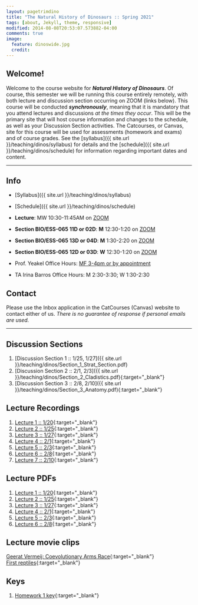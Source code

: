 ```yaml
---
layout: pagetrimdino
title: "The Natural History of Dinosaurs :: Spring 2021"
tags: [about, Jekyll, theme, responsive]
modified: 2014-08-08T20:53:07.573882-04:00
comments: true
image:
  feature: dinoswide.jpg
  credit:
---
```



## Welcome!
Welcome to the course website for ***Natural History of Dinosaurs***. Of course, this semester we will be running this course entirely remotely, with both lecture and discussion section occurring on ZOOM (links below). This course will be conducted ***synchronously***, meaning that it is mandatory that you attend lectures and discussions *at the times they occur*. This will be the primary site that will host course information and changes to the schedule, as well as your Discussion Section activities. The Catcourses, or Canvas, site for this course will be used for assessments (homework and exams) and of course grades. See the [syllabus]({{ site.url }}/teaching/dinos/syllabus) for details and the [schedule]({{ site.url }}/teaching/dinos/schedule) for information regarding important dates and content.

---

## Info
*	[Syllabus]({{ site.url }}/teaching/dinos/syllabus)  
* [Schedule]({{ site.url }}/teaching/dinos/schedule)  

*	**Lecture**: MW 10:30-11:45AM on [ZOOM](https://ucmerced.zoom.us/j/89025936181?pwd=bU9YSmNjT0xmR1dFVmUvanJ1aXRwQT09)  
*	**Section BIO/ESS-065 11D or 02D**: **M** 12:30-1:20 on [ZOOM](https://ucmerced.zoom.us/j/89530180696?pwd=TWxtMXhTTHJSR2VGKzB6Yy96SzZzZz09)  
*	**Section BIO/ESS-065 13D or 04D**: **M** 1:30-2:20 on [ZOOM](https://ucmerced.zoom.us/j/88311377473?pwd=cFo3OUdUZmg0dzEwanlWckdiMEt5Zz09)  
*	**Section BIO/ESS-065 12D or 03D**: **W** 12:30-1:20 on [ZOOM](https://ucmerced.zoom.us/j/84452104725?pwd=dFFuUFRjN2RmWWI2Vy92Yzl5YmdtZz09)  


*	Prof. Yeakel Office Hours: [MF 3-4pm or by appointment](https://ucmerced.zoom.us/j/89025936181?pwd=bU9YSmNjT0xmR1dFVmUvanJ1aXRwQT09)  
*	TA Irina Barros Office Hours: M 2:30-3:30; W 1:30-2:30  

## Contact
Please use the Inbox application in the CatCourses (Canvas) website to contact either of us. *There is no guarantee of response if personal emails are used.*

---

## Discussion Sections
1. [Discussion Section 1 :: 1/25, 1/27]({{ site.url }}/teaching/dinos/Section_1_Strat_Section.pdf)  
2. [Discussion Section 2 :: 2/1, 2/3]({{ site.url }}/teaching/dinos/Section_2_Cladistics.pdf){:target="_blank"}  
2. [Discussion Section 3 :: 2/8, 2/10]({{ site.url }}/teaching/dinos/Section_3_Anatomy.pdf){:target="_blank"}

## Lecture Recordings
1. [Lecture 1 :: 1/20](https://ucmerced.box.com/s/1x6g3ujapak3eos71z0dj3r5ruyyvh6u){:target="_blank"}  
2. [Lecture 2 :: 1/25](https://ucmerced.box.com/s/nw428s0fl3o7bydyzn3cmi541b8f0xh1){:target="_blank"}  
3. [Lecture 3 :: 1/27](https://ucmerced.box.com/s/tpzrpndcm7eu7cnzl8afuclzi0563bl1){:target="_blank"}
4. [Lecture 4 :: 2/1](https://ucmerced.box.com/s/mi58b3yx7pt53znoajy2mpk39spldpxq){:target="_blank"}
5. [Lecture 5 :: 2/3](https://ucmerced.box.com/s/sz7jkomjp6s11w25mkke252kfo2t58bc){:target="_blank"}
6. [Lecture 6 :: 2/8](https://ucmerced.box.com/s/dg2dxdpmv3kbr4o4a3iwtvkgpwlh6pv2){:target="_blank"}
7. [Lecture 7 :: 2/10](https://ucmerced.box.com/s/5ap9f298iprpfxha08k1vlz9dg7s69wa){:target="_blank"}

## Lecture PDFs
1. [Lecture 1 :: 1/20](https://ucmerced.box.com/s/mqmjjh4uagj6bqnpaats23qa0vmhrgt6){:target="_blank"}  
2. [Lecture 2 :: 1/25](https://ucmerced.box.com/s/rzknkdubsorm1r8geo04v7vab9r753j4){:target="_blank"}  
3. [Lecture 3 :: 1/27](https://ucmerced.box.com/s/38fuy8z6c0gg0r1hv4936q31znct1vd8){:target="_blank"}  
4. [Lecture 4 :: 2/1](https://ucmerced.box.com/s/m2or6vnt0jtil63c0lfhk4851gpgt3jo){:target="_blank"}  
5. [Lecture 5 :: 2/3](https://ucmerced.box.com/s/on6pwyxpnjza9sbj72mvn10rm73e8yv7){:target="_blank"}  
6. [Lecture 6 :: 2/8](https://ucmerced.box.com/s/svqehujoa20ytx2hi2lt17jj17kg3vrz){:target="_blank"}  

## Lecture movie clips
[Geerat Vermeij: Coevolutionary Arms Race](https://ucmerced.box.com/s/h3c52gixgdvegpxkvaah3iuqffizryws){:target="_blank"}  
[First reptiles](https://ucmerced.box.com/s/sdtg7ncakwfdy966cmonshkrfrp2bqof){:target="_blank"}  


## Keys
1. [Homework 1 key](https://ucmerced.box.com/s/fyqie873aebjec71uze7l22t1ubhuqv1){:target="_blank"}  

<!-- ## Info
* Class time/location: MW 10:30-11:45 on ZOOM   -->
<!-- * Section time/location: M 12:30-1:20 in CLSSRM 279; W 1:30-2:20 in CLSSRM 288; M 6:30-7:20 in CLSSRM 203   -->
<!-- * Office hours: Justin (TBD); Irina (TBD)   -->
<!-- * [Syllabus](http://jdyeakel.github.io/teaching/dinos/Syllabus_spring2018.pdf)  
[Updated class schedule (*updated 2/25*)](http://jdyeakel.github.io/teaching/dinos/updatedsyllabus.pdf)   -->

<!-- 
> **Exam IV: Saturday May 5 from 8:00-11:00am	KOLLIG 217**  
> Covering Lectures 21 onwards and Chapters: 14, 16 and selected readings (below)  
> You will need the long-green SCANTRON (No. 882-E)  
> [Click here to see a picture of the required SCANTRON form](http://jdyeakel.github.io/teaching/dinos/scantron.jpg)  
> [Click here for the answer key to **Exam 4**](http://jdyeakel.github.io/teaching/dinos/nedry.jpg)  

---

## Lectures
* [Lecture 1: Timescales and fossilization](http://jdyeakel.github.io/teaching/dinos/lectures/01_Intro_paleo.pdf)  
* [Lecture 2: Evolution and Cladograms](http://jdyeakel.github.io/teaching/dinos/lectures/02_Evolution.pdf)  
* [Lecture 3: Early Life History 1](http://jdyeakel.github.io/teaching/dinos/lectures/03_EarlyLifeHistory_1.pdf)  
* [Lecture 4: Early Life History 2](http://jdyeakel.github.io/teaching/dinos/lectures/04_EarlyLifeHistory_2.pdf)  
* [Lecture 5: Intro to Dinosauria](http://jdyeakel.github.io/teaching/dinos/lectures/05_Dinosauria.pdf)  
* Lecture 6: Film  
* Lecture 7: Review [Notes for Exam I](http://jdyeakel.github.io/teaching/dinos/Notes_1.pdf)  
* [Lecture 8: Stegosauria](http://jdyeakel.github.io/teaching/dinos/lectures/08_Stegosauria.pdf)  
* [Lecture 9: Ankylosauria](http://jdyeakel.github.io/teaching/dinos/lectures/09_Ankylosauria.pdf)  
* [Lecture 10: Pachycephalosauria](http://jdyeakel.github.io/teaching/dinos/lectures/10_Pachy.pdf) 
* [Lecture 11: Ceratopsia](http://jdyeakel.github.io/teaching/dinos/lectures/11_Ceratopsia.pdf)  
* Lecture 12: [Ornithopods](http://jdyeakel.github.io/teaching/dinos/lectures/12_Ornithopods.pdf) & Review [Notes for Exam II](http://jdyeakel.github.io/teaching/dinos/Notes_2.pdf)  
* [Lectures 13 & 14: Sauropods](http://jdyeakel.github.io/teaching/dinos/lectures/13_14_Sauropods.pdf)  
* [Lecture 15: Metabolism](http://jdyeakel.github.io/teaching/dinos/lectures/15_Metabolism.pdf)  
* Lecture [16: Body size](http://jdyeakel.github.io/teaching/dinos/lectures/16_BodySize.pdf) & [17: Theropods](http://jdyeakel.github.io/teaching/dinos/lectures/17_Theropods_1.pdf)  
* Lecture 18: [Theropods II](http://jdyeakel.github.io/teaching/dinos/lectures/18_Theropods_2.pdf)  
* Lecture 19: [Birds](http://jdyeakel.github.io/teaching/dinos/lectures/19_Birds.pdf)  
* Lecture 20: Finish evolution of birds and [Notes for Exam III](http://jdyeakel.github.io/teaching/dinos/Notes_3.pdf)  
* Lecture 21: [Flying Reptiles](http://jdyeakel.github.io/teaching/dinos/lectures/21_Flying_Reptiles.pdf)  
* Lecture 22: [Swimming Reptiles](http://jdyeakel.github.io/teaching/dinos/lectures/22_Swimming_Reptiles.pdf)  
* Lecture 23: [Swimming Reptiles](http://jdyeakel.github.io/teaching/dinos/lectures/23_MesozoicWorld.pdf)  
* Lecture 24-25: [Crocs & Mammals](http://jdyeakel.github.io/teaching/dinos/lectures/24_25_Crocs_Mammals.pdf) and [Notes for Exam 4](http://jdyeakel.github.io/teaching/dinos/Notes_4.pdf)  
* Lecture 26: [The K-Pg Extinction](http://jdyeakel.github.io/teaching/dinos/lectures/26_Extinction.pdf)  

## Reading Assignments
* *1/17/18* Fastovsky Chapter 1 & 2  
* *1/22/18* Fastovsky Chapter 3  
* *1/24/18* Fastovsky Chapter 4  
* *1/31/18* Fastovsky Chapter 5  
* *2/05/18* Fastovsky Part III  
* *2/14/18* Fastovsky Chapter 10  
* *2/26/18* Fastovsky Chapter 11
* *3/05/18* Fastovsky Chapter 12
* *3/12/18* Fastovsky Part II and Chapter 9
* *3/19/18* Fastovsky Part IV and Chapter 13
* *3/21/18* Fastovsky Chapter 6 & 7
* *4/04/18* Fastovsky Chapter 8
* *4/16-18/18* [Earth Archive](http://www.eartharchives.org/articles/your-favorite-extinct-reptile-may-not-be-a-dinosaur/), **For section next week read: [The Evolution of Marine Reptiles](http://jdyeakel.github.io/teaching/dinos/Motani_Evo_Edu_Outreach_2009.pdf)**
* *4/23/18* Fastovsky Chapter 14
* *4/30/18* Fastovsky Chapter 16

## Section Materials
* [Section 1: Stratigraphy & Sedimentology](http://jdyeakel.github.io/teaching/dinos/Section_1_Strat_Section.pdf)  
* [Section 2: Cladistics](http://jdyeakel.github.io/teaching/dinos/Section_2_Cladistics.pdf)  
* [Section 3: Anatomy](http://jdyeakel.github.io/teaching/dinos/Section_3_Anatomy.pdf)  
* [Section 4: Cladistics 2](http://jdyeakel.github.io/teaching/dinos/Section_4_Cladistics2.pdf)  
* Section 5 Assignment: [Watch this movie](https://youtu.be/hVsuDIMRZwA) and then [complete this worksheet](http://jdyeakel.github.io/teaching/dinos/Section_5_Clash.pdf) (due the following section)   -->
